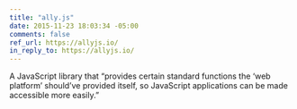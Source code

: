 ```yaml
---
title: "ally.js"
date: 2015-11-23 18:03:34 -05:00
comments: false
ref_url: https://allyjs.io/
in_reply_to: https://allyjs.io/
---
```


A JavaScript library that “provides certain standard functions the ‘web platform’ should’ve provided itself, so JavaScript applications can be made accessible more easily.”